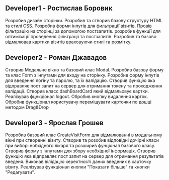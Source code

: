 ## Developer1 - Ростислав Боровик
Розробив дизайн сторінки.
Розробив та створив базову структуру HTML та стилі CSS.
Розробив форми інпутів для фильтрації візитів.
Провів фільтрацію на сторінці за допомогою постзапитів.
розробив функції  для оптимізації проведення фільтрації та постзапитів.
Розробив та базово відмалював картики візитів враховуючи стилі та розмітку.


## Developer2 - Роман Джавадов
Створив Модальне вікно та базовий клас Modal.
Розробив базову форму та клас Form з інпутами для входу на сторінку.
Розробив форму інпутів для введення логіну та паролю, та їх валідацію.
Створив функцію яка відправляє пост запит на сервер для отримання токену та проходження  валідації.
Створив класс dashBoardCard який відмальовує картки.
Реалізував фцнкціонал logout. 
Обробив кнопку видалення карток.  
Обробив  функціонал користувачу переміщувати карточки по дошці методом Drag&Drop


## Developer3 - Ярослав Грошев
Розробив базовий клас CreateVisitForm для відмалюванні в модальному вікні при створенні візиту.
Створив та розобив відповідні дочірні класи при виборі нобхідного лікаря та розширив фунціонал базового класу.
Створив форму з інпутами для збору необхідної інформаціх.
Створив функцію яка відправляє пост запит на сервер для отримання результатів введеня.
Виконав вілідацію керектності даних введених  в карточку  візиту.
Реалізував функціонал кнопки "Показати більше" та кнопки "Редагувати".